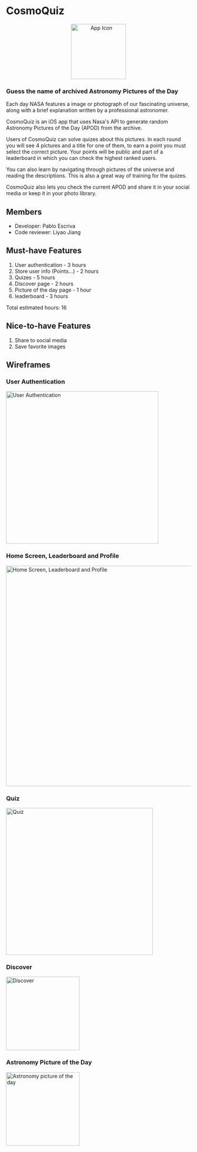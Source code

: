 # CosmoQuiz
<p align="center">
<img src="https://i.imgur.com/60sCUHn.png" alt="App Icon" width="150">
<p>
  
### Guess the name of archived Astronomy Pictures of the Day
Each day NASA features a image or photograph of our fascinating universe, along with a brief explanation written by a professional astronomer.

CosmoQuiz is an iOS app that uses Nasa's API to generate random Astronomy Pictures of the Day (APOD) from the archive. 

Users of CosmoQuiz can solve quizes about this pictures. In each round you will see 4 pictures and a title for one of them, to earn a point you must select the correct picture. Your points will be public and part of a leaderboard in which you can check the highest ranked users.

You can also learn by navigating through pictures of the universe and reading the descriptions. This is also a great way of training for the quizes.

CosmoQuiz also lets you check the current APOD and share it in your social media or keep it in your photo library.

## Members
* Developer: Pablo Escriva
* Code reviewer: Liyao Jiang

## Must-have Features
1. User authentication - 3 hours
2. Store user info (Points...) - 2 hours
3. Quizes - 5 hours
4. Discover page - 2 hours
5. Picture of the day page - 1 hour
6. leaderboard - 3 hours

Total estimated hours: 16
  
## Nice-to-have Features
1. Share to social media
2. Save favorite images

## Wireframes

### User Authentication
<p align="left">
<img src="https://imgur.com/iQZDsBw.png" alt="User Authentication" width="415">
<p>

### Home Screen, Leaderboard and Profile
<p align="left">
<img src="https://imgur.com/aOovJza.png" alt="Home Screen, Leaderboard and Profile" width="600">
<p>

### Quiz
<p align="left">
<img src="https://imgur.com/sUnsSwB.png" alt="Quiz" width="400">
<p>
   
### Discover 
<p align="left">
<img src="https://imgur.com/jJLyqDp.png" alt="Discover" width="200">
<p>

### Astronomy Picture of the Day
<p align="left">
<img src="https://imgur.com/5PKDtew.png" alt="Astronomy picture of the day" width="200">
<p>
